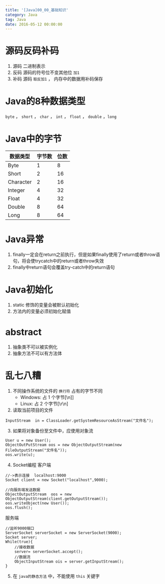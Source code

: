```yaml
---
title: '[Java]00_00_基础知识'
category: Java
tag: Java
date: 2016-05-12 00:00:00
---
```



# 源码反码补码

1. 源码
二进制表示
2. 反码
源码的符号位不变其他位 `加1`
3. 补码
源码 `取反加1` ， 内存中的数据用补码保存



# Java的8种数据类型


`byte` ，    `short` ，  `char`  ， `int`  ， `float` ，  `double`  ，`long`


# Java中的字节


|数据类型|字节数|位数|
|---|---|---|
|Byte|1|8|
|Short|2|16|
|Character|2|16|
|Integer|4|32|
|Float|4|32|
|Double|8|64|
|Long|8|64|






# Java异常

1. finally一定会在return之前执行，但是如果finally使用了return或者throw语句，将会使trycatch中的return或者throw失效
2. finally中return语句会覆盖try-catch中的return语句


# Java初始化

1. static 修饰的变量会被默认初始化
2. 方法内的变量必须初始化赋值

# abstract

1. 抽象类不可以被实例化
2. 抽象方法不可以有方法体


# 乱七八糟

1. 不同操作系统的文件的 `换行符` 占有的字节不同
	- Windows: 占 1 个字节[\n]]
	- Linux: 占  2 个字节[\r\n]
2. 读取当前项目的文件
```
InputStream  in = ClassLoader.getSystemResourceAsStream("文件名");
```
3. 如果将对象备份至文件中，应使用对象流
```
User u = new User();
ObjectOutPutStream oos = new ObjectOutputStream(new FileOutputStream("文件名"));
oos.write(u);
```
4. Socket编程
客户端
```
//->表示连接  localhost:9000
Socket client = new Socket("localhost",9000);

//向服务端发送数据
ObjectOutputStream  oos = new ObjectOutputStream(client.getOutputStream());
oos.writeObject(new User());
oos.flush();
```
服务端
```
//监听9000端口
ServerSocket serverSocket = new ServerSocket(9000);
Socket server;
While(true){
	//接收数据
	server= serverSocket.accept();
	//数据流
	ObjectInputStream ois = server.getInputStream();
}
```
5. 在 `java的静态方法` 中，不能使用 `this` 关键字
